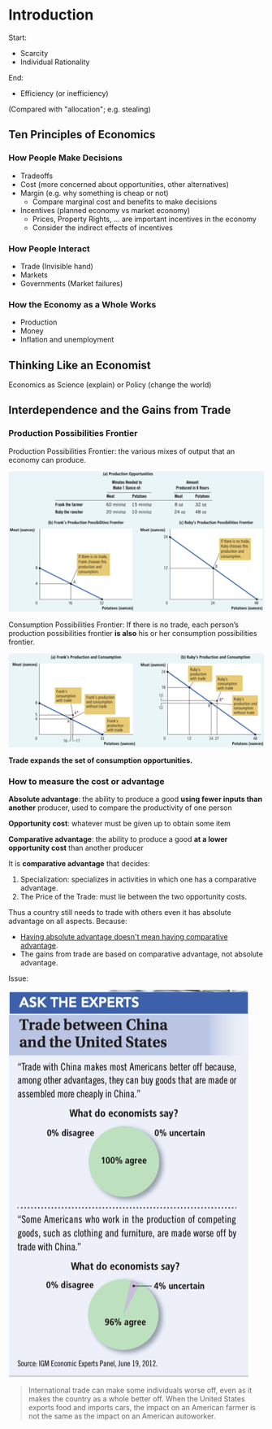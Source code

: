 # Introduction

Start:

- Scarcity
- Individual Rationality

End:

- Efficiency (or inefficiency)

(Compared with "allocation"; e.g. stealing)

## Ten Principles of Economics

### How People Make Decisions

- Tradeoffs
- Cost (more concerned about opportunities, other alternatives)
- Margin (e.g. why something is cheap or not)
    - Compare marginal cost and benefits to make decisions
- Incentives (planned economy vs market economy)
    - Prices, Property Rights, ... are important incentives in the economy
    - Consider the indirect effects of incentives

### How People Interact

- Trade (Invisible hand)
- Markets
- Governments (Market failures)

### How the Economy as a Whole Works

- Production
- Money
- Inflation and unemployment

## Thinking Like an Economist

Economics as Science (explain) or Policy (change the world)

## Interdependence and the Gains from Trade

### Production Possibilities Frontier

Production Possibilities Frontier: the various mixes of output that an economy can produce.

![Screen Shot 2021-09-24 at 11.48.05 AM](Introduction.assets/Screen%20Shot%202021-09-24%20at%2011.48.05%20AM.png)

Consumption Possibilities Frontier: If there is no trade, each person’s production possibilities frontier **is also** his or her consumption possibilities frontier.

![Screen Shot 2021-09-24 at 11.52.18 AM](Introduction.assets/Screen%20Shot%202021-09-24%20at%2011.52.18%20AM.png)

**Trade expands the set of consumption opportunities.**

### How to measure the cost or advantage

**Absolute advantage**: the ability to produce a good **using fewer inputs than another** producer, used to compare the productivity of one person

**Opportunity cost**: whatever must be given up to obtain some item

**Comparative advantage**: the ability to produce a good **at a lower opportunity cost** than another producer

It is **comparative advantage** that decides:

1. Specialization: specializes in activities in which one has a comparative advantage.
2. The Price of the Trade: must lie between the two opportunity costs.

Thus a country still needs to trade with others even it has absolute advantage on all aspects. Because:

- <u>Having absolute advantage doesn't mean having comparative advantage</u>.
- The gains from trade are based on comparative advantage, not absolute advantage.

Issue:

![Screen Shot 2021-09-24 at 3.59.19 PM](Introduction.assets/Screen%20Shot%202021-09-24%20at%203.59.19%20PM.png)

> International trade can make some individuals worse off, even as it makes the country as a whole better off. When the United States exports food and imports cars, the impact on an American farmer is not the same as the impact on an American autoworker.


